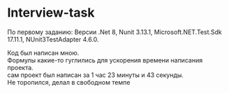# Interview-task

По первому заданию:
Версии 
.Net 8, 
Nunit 3.13.1, 
Microsoft.NET.Test.Sdk 17.11.1,
NUnit3TestAdapter 4.6.0.

Код был написан мною.<br>
Формулы какие-то гуглились для ускорения времени написания проекта.<br> 
сам проект был написан за 1 час 23 минуты и 43 секунды. <br>
Не торопился, делал в свободном темпе
